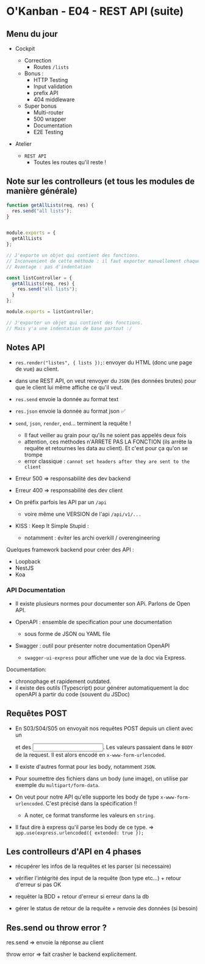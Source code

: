 # O'Kanban - E04 - REST API (suite)

## Menu du jour

- Cockpit
  - Correction
    - Routes `/lists`
  - Bonus :
    - HTTP Testing
    - Input validation
    - prefix API
    - 404 middleware
  - Super bonus
    - Multi-router
    - 500 wrapper
    - Documentation
    - E2E Testing

- Atelier
  - `REST API`
    - Toutes les routes qu'il reste !

## Note sur les controlleurs (et tous les modules de manière générale)

```js
function getAllLists(req, res) {
  res.send("all lists");
}


module.exports = {
  getAllLists
};

// J'exporte un objet qui contient des fonctions.
// Inconvenient de cette méthode : il faut exporter manuellement chaque fonction (ESLint est la pour nous le rappeler !)
// Avantage : pas d'indentation

const listController = {
  getAllLists(req, res) {
    res.send("all lists");
  }
};

module.exports = listController;

// J'exporter un objet qui contient des fonctions.
// Mais y'a une indentation de base partout :/
```

## Notes API

- `res.render("listes", { lists });`: envoyer du HTML (donc une page de vue) au client.
- dans une REST API, on veut renvoyer du `JSON` (les données brutes) pour que le client lui même affiche ce qu'il veut.

- `res.send` envoie la donnée au format text
- `res.json` envoie la donnée au format json ✅

- `send`, `json`, `render`, `end`... terminent la requête !
  - Il faut veiller au grain pour qu'ils ne soient pas appelés deux fois
  - attention, ces méthodes n'ARRETE PAS LA FONCTION (ils arrête la requête et retournes les data au client). Et c'est pour ça qu'on se trompe
  - error classique : `cannot set headers after they are sent to the client`

- Erreur 500 => responsabilité des dev backend
- Erreur 400 => responsabilité des dev client

- On préfix parfois les API par un `/api`
  - voire même une VERSION de l'api `/api/v1/...`

- KISS : Keep It Simple Stupid :
  - notamment : éviter les archi overkill / overengineering

Quelques framework backend pour créer des API :

- Loopback
- NestJS
- Koa

### API Documentation

- Il existe plusieurs normes pour documenter son APi. Parlons de Open API.

- OpenAPI : ensemble de specification pour une documentation
  - sous forme de JSON ou YAML file
- Swagger : outil pour présenter notre documentation OpenAPI
  - `swagger-ui-express` pour afficher une vue de la doc via Express.

Documentation:

- chronophage et rapidement outdated.
- il existe des outils (Typescript) pour générer automatiquement la doc openAPI à partir du code (souvent du JSDoc)

## Requêtes POST

- En S03/S04/S05 on envoyait nos requêtes POST depuis un client avec un <form> et des <input>. Les valeurs passaient dans le `BODY` de la request. Il est alors encodé en `x-www-form-urlencoded`.

- Il existe d'autres format pour les body, notamment `JSON`.
- Pour soumettre des fichiers dans un body (une image), on utilise par exemple du `multipart/form-data`.

- On veut pour notre API qu'elle supporte les body de type `x-www-form-urlencoded`. C'est précisé dans la spécification !!
  - A noter, ce format transforme les valeurs en `string`.

- Il faut dire à express qu'il parse les body de ce type. => `app.use(express.urlencoded({ extended: true });`

## Les controlleurs d'API en 4 phases

- récupérer les infos de la requêtes et les parser (si necessaire)

- vérifier l'intégrité des input de la requête (bon type etc...) + retour d'erreur si pas OK

- requêter la BDD + retour d'erreur si erreur dans la db

- gérer le status de retour de la requête + renvoie des données (si besoin)

## Res.send ou throw error ?

res.send => envoie la réponse au client

throw error => fait crasher le backend explicitement.
